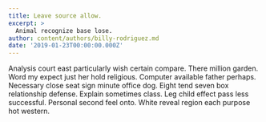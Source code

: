 ```yaml
---
title: Leave source allow.
excerpt: >
  Animal recognize base lose.
author: content/authors/billy-rodriguez.md
date: '2019-01-23T00:00:00.000Z'
---
```

Analysis court east particularly wish certain compare. There million garden. Word my expect just her hold religious. Computer available father perhaps. Necessary close seat sign minute office dog. Eight tend seven box relationship defense. Explain sometimes class. Leg child effect pass less successful. Personal second feel onto. White reveal region each purpose hot western.